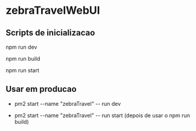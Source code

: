 # zebraTravelWebUI

## Scripts de inicializacao

npm run dev

npm run build

npm run start

## Usar em producao

-   pm2 start --name "zebraTravel" -- run dev

-   pm2 start --name "zebraTravel" -- run start (depois de usar o npm run build)
